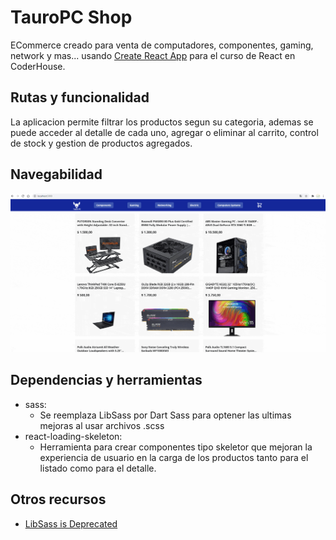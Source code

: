 # TauroPC Shop

ECommerce creado para venta de computadores, componentes, gaming, network y mas... usando [Create React App](https://github.com/facebook/create-react-app) para el curso de React en CoderHouse.

## Rutas y funcionalidad

La aplicacion permite filtrar los productos segun su categoria, ademas se puede acceder al detalle de cada uno, agregar o eliminar al carrito, control de stock y gestion de productos agregados.

## Navegabilidad

![image](./public/navegabilidad.gif)

## Dependencias y herramientas
- sass:
    - Se reemplaza LibSass por Dart Sass para optener las ultimas mejoras al usar archivos .scss
- react-loading-skeleton:
    - Herramienta para crear componentes tipo skeletor que mejoran la experiencia de usuario en la carga de los productos tanto para el listado como para el detalle.

## Otros recursos
- [LibSass is Deprecated](https://sass-lang.com/blog/libsass-is-deprecated)

